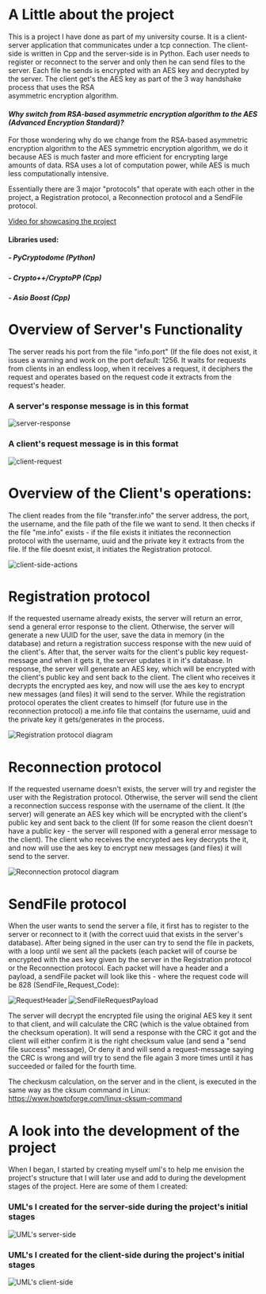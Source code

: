 ﻿# A Little about the project
  This is a project I have done as part of my university course.
  It is a client-server application that communicates under a tcp connection. The client-side is written in Cpp and the server-side is in Python.
  Each user needs to register or reconnect to the server and only then he can send files to the server. Each file he sends is encrypted with an AES key and decrypted by the server. The client get's the AES key as    part of the 3 way handshake process that uses the RSA     
  asymmetric encryption algorithm. 

  #### ***Why switch from RSA-based asymmetric encryption algorithm to the AES (Advanced Encryption Standard)?***
  For those wondering why do we change from the RSA-based asymmetric encryption algorithm to the AES symmetric encryption algorithm, we do it because AES is much faster and more efficient for encrypting large   
  amounts of data. RSA uses a lot of computation power, while AES is much less computationally intensive. 
  
Essentially there are 3 major "protocols" that operate with each other in the project, a Registration protocol, a Reconnection protocol and a SendFile protocol.

[Video for showcasing the project](https://drive.google.com/file/d/1rvdHS-tQpMWXrNozavQi8TW145cvzeQ8/view?usp=sharing)

#### Libraries used:
##### - PyCryptodome (Python)
##### - Crypto++/CryptoPP (Cpp)
##### - Asio Boost (Cpp)

# Overview of Server's Functionality
The server reads his port from the file "info.port"  (If the file does not exist, it issues a warning and work on the port default: 1256.
It waits for requests from clients in an endless loop, when it receives a request, it deciphers the request and operates based on the request code it extracts from the request's header.

### A server's response message is in this format
![server-response](https://github.com/idogut3/20937-DefensiveSystemsProgrammingCourse-FinalProject-TheOpenUniveristyCourse/blob/main/images/ServerResponse.png)

### A client's request message is in this format
![client-request](https://github.com/idogut3/20937-DefensiveSystemsProgrammingCourse-FinalProject-TheOpenUniveristyCourse/blob/main/images/ClientRequest.png)

# Overview of the Client's operations:
The client reades from the file "transfer.info" the server address, the port, the username, and the file path of the file we want to send.
It then checks if the file "me.info" exists - if the file exists it initiates the reconnection protocol with the username, uuid and the private key it extracts from the file.
If the file doesnt exist, it initiates the Registration protocol.

![client-side-actions](https://github.com/idogut3/20937-DefensiveSystemsProgrammingCourse-FinalProject-TheOpenUniveristyCourse/blob/main/images/client-side-actions.png)

# Registration protocol

If the requested username already exists, the server will return an error, send a general error response to the client. Otherwise, the server will generate a new UUID for the user, save the data in memory (in the database) and return a registration success response with the new uuid of the client's.
After that, the server waits for the client's public key request-message and when it gets it, the server updates it in it's database. In response, the server will generate an AES key, which will be encrypted with the client's public key and sent back to the client.
The client who receives it decrypts the encrypted aes key, and now will use the aes key to encrypt new messages (and files) it will send to the server.
While the registration protocol operates the client creates to himself (for future use in the reconnection protocol) a me.info file that contains the username, uuid and the private key it gets/generates in the process. 


![Registration protocol diagram](https://github.com/idogut3/20937-DefensiveSystemsProgrammingCourse-FinalProject-TheOpenUniveristyCourse/blob/main/images/Reconnection.png)

# Reconnection protocol
If the requested username doesn't exists, the server will try and register the user with the Registration protocol.
Otherwise, the server will send the client a reconnection success response with the username of the client. 
It (the server) will generate an AES key which will be encrypted with the client's public key and sent back to the client (If for some reason the client doesn't have a public key - the server will responed with a general error message to the client).
The client who receives the encrypted aes key decrypts the it, and now will use the aes key to encrypt new messages (and files) it will send to the server.

![Reconnection protocol diagram](https://github.com/idogut3/20937-DefensiveSystemsProgrammingCourse-FinalProject-TheOpenUniveristyCourse/blob/main/images/Registration.png)

# SendFile protocol

When the user wants to send the server a file, it first has to register to the server or reconnect to it (with the correct uuid that exists in the server's database).
After being signed in the user can try to send the file in packets, with a loop until we sent all the packets (each packet will of course be encrypted with the aes key given by the server in the Registration protocol or the Reconnection protocol.
Each packet will have a header and a payload, a sendFile packet will look like this - where the request code will be 828 (SendFile_Request_Code):

![RequestHeader](https://github.com/idogut3/20937-DefensiveSystemsProgrammingCourse-FinalProject-TheOpenUniveristyCourse/blob/main/images/RequestHeader.png)
![SendFileRequestPayload](https://github.com/idogut3/20937-DefensiveSystemsProgrammingCourse-FinalProject-TheOpenUniveristyCourse/blob/main/images/SendFilePayload.png)

The server will decrypt the encrypted file using the original AES key it sent to that client, and will calculate the CRC (which is the value obtained from the checksum operation).
It will send a response with the CRC it got and the client will either confirm it is the right checksum value (and send a "send file success" message), Or deny it and will send a request-message saying the CRC is wrong and will try to send the file again 3 more times until it has succeeded or failed for the fourth time.

The checkusm calculation, on the server and in the client, is executed in the same way as the cksum command in Linux: https://www.howtoforge.com/linux-cksum-command

# A look into the development of the project
   When I began, I started by creating myself uml's to help me envision the project's structure that I will later use and add to during the development stages of the project. Here are some of them I created:

### UML's I created for the server-side during the project's initial stages

![UML's server-side](https://github.com/idogut3/20937-DefensiveSystemsProgrammingCourse-FinalProject-TheOpenUniveristyCourse/blob/main/images/UML%20classes%20used%20in%20the%20project's%20development-server-side.png)

### UML's I created for the client-side during the project's initial stages
![UML's client-side](https://github.com/idogut3/20937-DefensiveSystemsProgrammingCourse-FinalProject-TheOpenUniveristyCourse/blob/main/images/UML%20classes%20used%20in%20the%20project's%20development-client-side.png)



